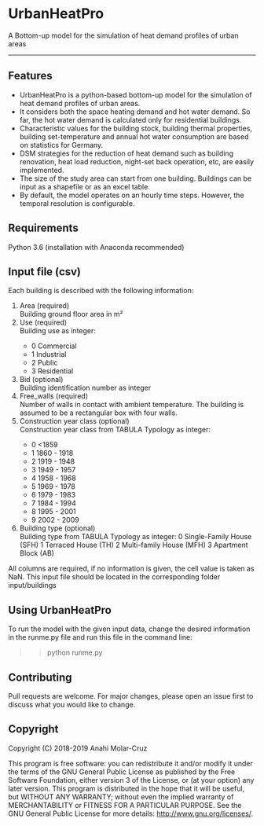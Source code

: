 # UrbanHeatPro
A Bottom-up model for the simulation of heat demand profiles of urban areas

----------------------------------------------------------------------------

## Features

  - UrbanHeatPro is a python-based bottom-up model for the simulation of heat demand profiles of urban areas.
  - It considers both the space heating demand and hot water demand. So far, the hot water demand is calculated only for residential buildings.
  - Characteristic values for the building stock, building thermal properties, building set-temperature and annual hot water consumption are based on statistics for Germany.
  - DSM strategies for the reduction of heat demand such as building renovation, heat load reduction, night-set back operation, etc, are easily implemented.
  - The size of the study area can start from one building. Buildings can be input as a shapefile or as an excel table.
  - By default, the model operates on an hourly time steps. However, the temporal resolution is configurable.


## Requirements
Python 3.6 (installation with Anaconda recommended)


## Input file (csv)
Each building is described with the following information:
<ol>
  <li>Area (required)</li>
      Building ground floor area in m²
  <li>Use (required)</li>
      Building use as integer:
        <ul>
          <li>0	Commercial</li>
          <li>1	Industrial</li>
          <li>2	Public</li>
          <li>3	Residential</li>
        </ul>
  <li>Bid (optional)</li>
      Building identification number as integer
  <li>Free_walls (required)</li>
      Number of walls in contact with ambient temperature. The building is assumed to be a rectangular box with four walls.
  <li>Construction year class (optional)</li>
      Construction year class from TABULA Typology as integer:
        <ul>
          <li>0	<1859</li>
          <li>1	1860 - 1918</li>
          <li>2	1919 - 1948</li>
          <li>3	1949 - 1957</li>
          <li>4	1958 - 1968</li>
          <li>5	1969 - 1978</li>
          <li>6	1979 - 1983</li>
          <li>7	1984 - 1994</li>
          <li>8	1995 - 2001</li>
          <li>9	2002 - 2009</li>
        </ul>
  <li>Building type (optional)</li>
      Building type from TABULA Typology as integer:
        0	Single-Family House (SFH)
        1	Terraced House (TH)
        2	Multi-family House (MFH)
        3	Apartment Block (AB)
</ol>
All columns are required, if no information is given, the cell value is taken as NaN.
This input file should be located in the corresponding folder input/buildings


## Using UrbanHeatPro
To run the model with the given input data, change the desired information in the runme.py file and run this file in the command line:
>> python runme.py


## Contributing
Pull requests are welcome. For major changes, please open an issue first to discuss what you would like to change.


## Copyright
Copyright (C) 2018-2019 Anahi Molar-Cruz

This program is free software: you can redistribute it and/or modify it under the terms of the GNU General Public License as published by the Free Software Foundation, either version 3 of the License, or (at your option) any later version. This program is distributed in the hope that it will be useful, but WITHOUT ANY WARRANTY; without even the implied warranty of MERCHANTABILITY or FITNESS FOR A PARTICULAR PURPOSE. See the GNU General Public License for more details: http://www.gnu.org/licenses/.
